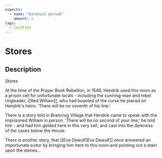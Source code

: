 ```yaml
---
aspects: 
  - name: "baronial period"
    amount: 1
tags:
  - location
---
```


# Stores

## Description
Stores

At the time of the Prayer Book Rebellion, in 1549, Hendrik used this room as a prison cell for unfortunate locals - including the cunning-man and rebel ringleader, [[Red William]], who had boasted of the curse he placed on Hendrik's heirs:  'There will be no seventh of his line.'

There is a story told in Brancrug Village that Hendrik came to speak with the imprisoned William in person. 'There will be no <i>second</i> of your line,' he told him - and had him gelded here in this very cell, and cast into the darkness of the caves below the House.

There is another story, that [[Eva Dewulf|Eva Dewulf]] once answered an importunate suitor by bringing him here to this room and pointing out a stain upon the stones...
